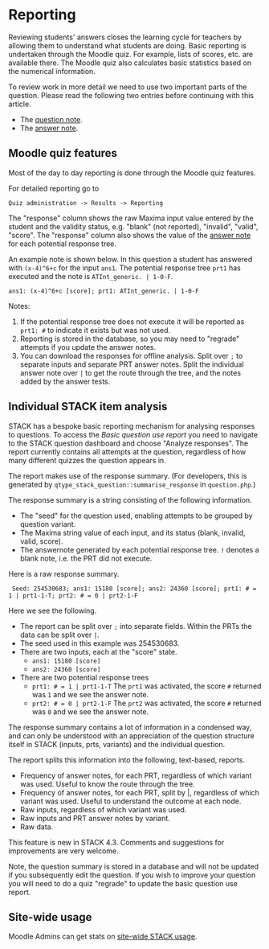 # Reporting

Reviewing students' answers closes the learning cycle for teachers by allowing them to understand what students are doing. Basic reporting is undertaken through the Moodle quiz.  For example, lists of scores, etc. are available there.  The Moodle quiz also calculates basic statistics based on the numerical information.

To review work in more detail we need to use two important parts of the question. Please read the following two entries before continuing with this article.

* The [question note](../Authoring/Question_note.md).
* The [answer note](../Authoring/Potential_response_trees.md#Answer_note).

## Moodle quiz features ##

Most of the day to day reporting is done through the Moodle quiz features.

For detailed reporting go to

    Quiz administration -> Results -> Reporting

The "response" column shows the raw Maxima input value entered by the student and the validity status, e.g. "blank" (not reported), "invalid", "valid", "score".  The "response" column also shows the value of the [answer note](../Authoring/Potential_response_trees.md#Answer_note) for each potential response tree.

An example note is shown below.  In this question a student has answered with `(x-4)^6+c` for the input `ans1`.
The potential response tree `prt1` has executed and the note is `ATInt_generic. | 1-0-F`.

    ans1: (x-4)^6+c [score]; prt1: ATInt_generic. | 1-0-F

Notes:

1. If the potential response tree does not execute it will be reported as `prt1: #` to indicate it exists but was not used.
2. Reporting is stored in the database, so you may need to "regrade" attempts if you update the answer notes.
3. You can download the responses for offline analysis.  Split over `;` to separate inputs and separate PRT answer notes.  Split the individual answer note over `|` to get the route through the tree, and the notes added by the answer tests.

## Individual STACK item analysis ##

STACK has a bespoke basic reporting mechanism for analysing responses to questions.  To access the _Basic question use report_ you need to navigate to the STACK question dashboard and choose "Analyze responses".  The report currently contains all attempts at the question, regardless of how many different quizzes the question appears in.

The report makes use of the response summary.  (For developers, this is generated by `qtype_stack_question::summarise_response` in `question.php`.)

The response summary is a string consisting of the following information.

* The "seed" for the question used, enabling attempts to be grouped by question variant.
* The Maxima string value of each input, and its status (blank, invalid, valid, score).
* The answernote generated by each potential response tree. `!` denotes a blank note, i.e. the PRT did not execute.

Here is a raw response summary.

     Seed: 254530683; ans1: 15180 [score]; ans2: 24360 [score]; prt1: # = 1 | prt1-1-T; prt2: # = 0 | prt2-1-F

Here we see the following.

* The report can be split over `;` into separate fields.
  Within the PRTs the data can be split over `|`.
* The seed used in this example was 254530683.
* There are two inputs, each at the "score" state.
  * `ans1: 15180 [score]`
  * `ans2: 24360 [score]`
* There are two potential response trees
  * `prt1: # = 1 | prt1-1-T`  The `prt1` was activated, the score `#` returned was `1` and we see the answer note.
  * `prt2: # = 0 | prt2-1-F`  The `prt2` was activated, the score `#` returned was `0` and we see the answer note.

The response summary contains a lot of information in a condensed way, and can only be understood with an appreciation of the question structure itself in STACK (inputs, prts, variants) and the individual question.

The report splits this information into the following, text-based, reports.

* Frequency of answer notes, for each PRT, regardless of which variant was used.  Useful to know the route through the tree.
* Frequency of answer notes, for each PRT, split by |, regardless of which variant was used.   Useful to understand the outcome at each node.
* Raw inputs, regardless of which variant was used.
* Raw inputs and PRT answer notes by variant.
* Raw data.

This feature is new in STACK 4.3.  Comments and suggestions for improvements are very welcome.

Note, the question summary is stored in a database and will not be updated if you subsequently edit the question.  If you wish to improve your question you will need to do a quiz "regrade" to update the basic question use report.

## Site-wide usage ##

Moodle Admins can get stats on [site-wide STACK usage](../Maintaining/Advanced_reporting.md).